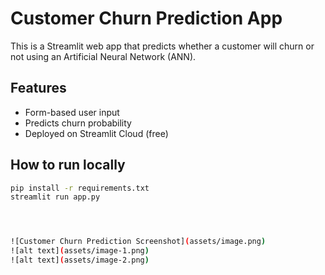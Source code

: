 # Customer Churn Prediction App

This is a Streamlit web app that predicts whether a customer will churn or not using an Artificial Neural Network (ANN).

## Features
- Form-based user input
- Predicts churn probability
- Deployed on Streamlit Cloud (free)

## How to run locally
```bash
pip install -r requirements.txt
streamlit run app.py




![Customer Churn Prediction Screenshot](assets/image.png)
![alt text](assets/image-1.png)
![alt text](assets/image-2.png)



